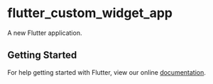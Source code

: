 # flutter_custom_widget_app

A new Flutter application.

## Getting Started

For help getting started with Flutter, view our online
[documentation](https://flutter.io/).

